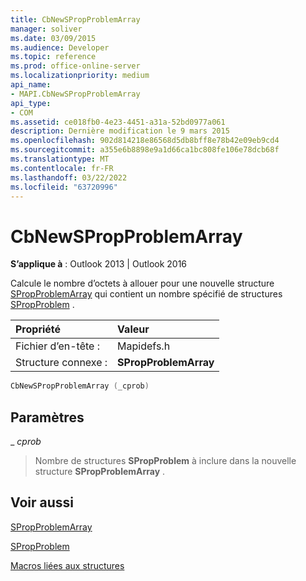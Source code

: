 ```yaml
---
title: CbNewSPropProblemArray
manager: soliver
ms.date: 03/09/2015
ms.audience: Developer
ms.topic: reference
ms.prod: office-online-server
ms.localizationpriority: medium
api_name:
- MAPI.CbNewSPropProblemArray
api_type:
- COM
ms.assetid: ce018fb0-4e23-4451-a31a-52bd0977a061
description: Dernière modification le 9 mars 2015
ms.openlocfilehash: 902d814218e86568d5db8bff8e78b42e09eb9cd4
ms.sourcegitcommit: a355e6b8898e9a1d66ca1bc808fe106e78dcb68f
ms.translationtype: MT
ms.contentlocale: fr-FR
ms.lasthandoff: 03/22/2022
ms.locfileid: "63720996"
---
```

# <a name="cbnewspropproblemarray"></a>CbNewSPropProblemArray

  
  
**S’applique à** : Outlook 2013 | Outlook 2016 
  
Calcule le nombre d’octets à allouer pour une nouvelle structure [SPropProblemArray](spropproblemarray.md) qui contient un nombre spécifié de structures [SPropProblem](spropproblem.md) . 
  
|Propriété |Valeur |
|:-----|:-----|
|Fichier d’en-tête :  <br/> |Mapidefs.h  <br/> |
|Structure connexe :  <br/> |**SPropProblemArray** <br/> |
   
```cpp
CbNewSPropProblemArray (_cprob)
```

## <a name="parameters"></a>Paramètres

 _ _cprob_
  
> Nombre de structures **SPropProblem** à inclure dans la nouvelle structure **SPropProblemArray** . 
    
## <a name="see-also"></a>Voir aussi



[SPropProblemArray](spropproblemarray.md)
  
[SPropProblem](spropproblem.md)


[Macros liées aux structures](macros-related-to-structures.md)

